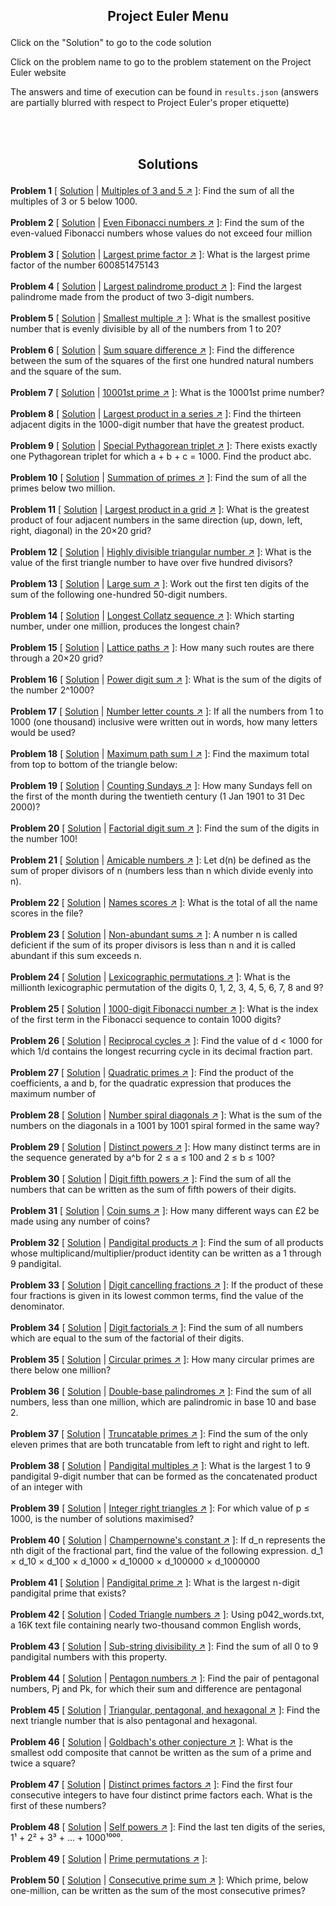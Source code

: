 ## <p align="center"> Project Euler Menu </p>

Click on the "Solution" to go to the code solution

Click on the problem name to go to the problem statement on the Project Euler website

The answers and time of execution can be found in `results.json` (answers are partially blurred with respect to Project Euler's proper etiquette)

<br/><br/>

## <p align="center"> Solutions </p>
**Problem 1** [ [Solution](https://github.com/zheng214/euler/blob/master/euler/1/index.js#L2-L15) | [Multiples of 3 and 5 :arrow_upper_right:](https://projecteuler.net/problem=1) ]: 
  Find the sum of all the multiples of 3 or 5 below 1000.
<br/><br/>
**Problem 2** [ [Solution](https://github.com/zheng214/euler/blob/master/euler/1/index.js#L17-L31) | [Even Fibonacci numbers :arrow_upper_right:](https://projecteuler.net/problem=2) ]: 
  Find the sum of the even-valued Fibonacci numbers whose values do not exceed four million
<br/><br/>
**Problem 3** [ [Solution](https://github.com/zheng214/euler/blob/master/euler/1/index.js#L33-L49) | [Largest prime factor :arrow_upper_right:](https://projecteuler.net/problem=3) ]: 
  What is the largest prime factor of the number 600851475143
<br/><br/>
**Problem 4** [ [Solution](https://github.com/zheng214/euler/blob/master/euler/1/index.js#L51-L107) | [Largest palindrome product :arrow_upper_right:](https://projecteuler.net/problem=4) ]: 
  Find the largest palindrome made from the product of two 3-digit numbers.
<br/><br/>
**Problem 5** [ [Solution](https://github.com/zheng214/euler/blob/master/euler/1/index.js#L109-L136) | [Smallest multiple :arrow_upper_right:](https://projecteuler.net/problem=5) ]: 
  What is the smallest positive number that is evenly divisible by all of the numbers from 1 to 20?
<br/><br/>
**Problem 6** [ [Solution](https://github.com/zheng214/euler/blob/master/euler/1/index.js#L138-L154) | [Sum square difference :arrow_upper_right:](https://projecteuler.net/problem=6) ]: 
  Find the difference between the sum of the squares of the first one hundred natural numbers and the square of the sum.
<br/><br/>
**Problem 7** [ [Solution](https://github.com/zheng214/euler/blob/master/euler/1/index.js#L156-L170) | [10001st prime :arrow_upper_right:](https://projecteuler.net/problem=7) ]: 
  What is the 10001st prime number?
<br/><br/>
**Problem 8** [ [Solution](https://github.com/zheng214/euler/blob/master/euler/1/index.js#L172-L203) | [Largest product in a series :arrow_upper_right:](https://projecteuler.net/problem=8) ]: 
  Find the thirteen adjacent digits in the 1000-digit number that have the greatest product.
<br/><br/>
**Problem 9** [ [Solution](https://github.com/zheng214/euler/blob/master/euler/1/index.js#L205-L223) | [Special Pythagorean triplet :arrow_upper_right:](https://projecteuler.net/problem=9) ]: 
  There exists exactly one Pythagorean triplet for which a + b + c = 1000. Find the product abc.
<br/><br/>
**Problem 10** [ [Solution](https://github.com/zheng214/euler/blob/master/euler/1/index.js#L225-L265) | [Summation of primes :arrow_upper_right:](https://projecteuler.net/problem=10) ]: 
  Find the sum of all the primes below two million.
<br/><br/>
**Problem 11** [ [Solution](https://github.com/zheng214/euler/blob/master/euler/2/index.js#L2-L30) | [Largest product in a grid :arrow_upper_right:](https://projecteuler.net/problem=11) ]: 
  What is the greatest product of four adjacent numbers in the same direction (up, down, left, right, diagonal) in the 20×20 grid?
<br/><br/>
**Problem 12** [ [Solution](https://github.com/zheng214/euler/blob/master/euler/2/index.js#L32-L84) | [Highly divisible triangular number :arrow_upper_right:](https://projecteuler.net/problem=12) ]: 
  What is the value of the first triangle number to have over five hundred divisors?
<br/><br/>
**Problem 13** [ [Solution](https://github.com/zheng214/euler/blob/master/euler/2/index.js#L86-L112) | [Large sum :arrow_upper_right:](https://projecteuler.net/problem=13) ]: 
  Work out the first ten digits of the sum of the following one-hundred 50-digit numbers.
<br/><br/>
**Problem 14** [ [Solution](https://github.com/zheng214/euler/blob/master/euler/2/index.js#L114-L170) | [Longest Collatz sequence :arrow_upper_right:](https://projecteuler.net/problem=14) ]: 
  Which starting number, under one million, produces the longest chain?
<br/><br/>
**Problem 15** [ [Solution](https://github.com/zheng214/euler/blob/master/euler/2/index.js#L173-L186) | [Lattice paths :arrow_upper_right:](https://projecteuler.net/problem=15) ]: 
  How many such routes are there through a 20×20 grid?
<br/><br/>
**Problem 16** [ [Solution](https://github.com/zheng214/euler/blob/master/euler/2/index.js#L188-L234) | [Power digit sum :arrow_upper_right:](https://projecteuler.net/problem=16) ]: 
  What is the sum of the digits of the number 2^1000?
<br/><br/>
**Problem 17** [ [Solution](https://github.com/zheng214/euler/blob/master/euler/2/index.js#L236-L264) | [Number letter counts :arrow_upper_right:](https://projecteuler.net/problem=17) ]: 
  If all the numbers from 1 to 1000 (one thousand) inclusive were written out in words, how many letters would be used?
<br/><br/>
**Problem 18** [ [Solution](https://github.com/zheng214/euler/blob/master/euler/2/index.js#L266-L329) | [Maximum path sum I :arrow_upper_right:](https://projecteuler.net/problem=18) ]: 
  Find the maximum total from top to bottom of the triangle below:
<br/><br/>
**Problem 19** [ [Solution](https://github.com/zheng214/euler/blob/master/euler/2/index.js#L331-L363) | [Counting Sundays :arrow_upper_right:](https://projecteuler.net/problem=19) ]: 
  How many Sundays fell on the first of the month during the twentieth century (1 Jan 1901 to 31 Dec 2000)?
<br/><br/>
**Problem 20** [ [Solution](https://github.com/zheng214/euler/blob/master/euler/2/index.js#L365-L399) | [Factorial digit sum :arrow_upper_right:](https://projecteuler.net/problem=20) ]: 
  Find the sum of the digits in the number 100!
<br/><br/>
**Problem 21** [ [Solution](https://github.com/zheng214/euler/blob/master/euler/3/index.js#L2-L30) | [Amicable numbers :arrow_upper_right:](https://projecteuler.net/problem=21) ]: 
  Let d(n) be defined as the sum of proper divisors of n (numbers less than n which divide evenly into n).
<br/><br/>
**Problem 22** [ [Solution](https://github.com/zheng214/euler/blob/master/euler/3/index.js#L32-L58) | [Names scores :arrow_upper_right:](https://projecteuler.net/problem=22) ]: 
  What is the total of all the name scores in the file?
<br/><br/>
**Problem 23** [ [Solution](https://github.com/zheng214/euler/blob/master/euler/3/index.js#L60-L97) | [Non-abundant sums :arrow_upper_right:](https://projecteuler.net/problem=23) ]: 
  A number n is called deficient if the sum of its proper divisors is less than n and it is called abundant if this sum exceeds n.
<br/><br/>
**Problem 24** [ [Solution](https://github.com/zheng214/euler/blob/master/euler/3/index.js#L99-L146) | [Lexicographic permutations :arrow_upper_right:](https://projecteuler.net/problem=24) ]: 
  What is the millionth lexicographic permutation of the digits 0, 1, 2, 3, 4, 5, 6, 7, 8 and 9?
<br/><br/>
**Problem 25** [ [Solution](https://github.com/zheng214/euler/blob/master/euler/3/index.js#L148-L190) | [1000-digit Fibonacci number :arrow_upper_right:](https://projecteuler.net/problem=25) ]: 
  What is the index of the first term in the Fibonacci sequence to contain 1000 digits?
<br/><br/>
**Problem 26** [ [Solution](https://github.com/zheng214/euler/blob/master/euler/3/index.js#L192-L234) | [Reciprocal cycles :arrow_upper_right:](https://projecteuler.net/problem=26) ]: 
  Find the value of d < 1000 for which 1/d contains the longest recurring cycle in its decimal fraction part.
<br/><br/>
**Problem 27** [ [Solution](https://github.com/zheng214/euler/blob/master/euler/3/index.js#L237-L286) | [Quadratic primes :arrow_upper_right:](https://projecteuler.net/problem=27) ]: 
  Find the product of the coefficients, a and b, for the quadratic expression that produces the maximum number of
<br/><br/>
**Problem 28** [ [Solution](https://github.com/zheng214/euler/blob/master/euler/3/index.js#L288-L314) | [Number spiral diagonals :arrow_upper_right:](https://projecteuler.net/problem=28) ]: 
  What is the sum of the numbers on the diagonals in a 1001 by 1001 spiral formed in the same way?
<br/><br/>
**Problem 29** [ [Solution](https://github.com/zheng214/euler/blob/master/euler/3/index.js#L316-L351) | [Distinct powers :arrow_upper_right:](https://projecteuler.net/problem=29) ]: 
  How many distinct terms are in the sequence generated by a^b for 2 ≤ a ≤ 100 and 2 ≤ b ≤ 100?
<br/><br/>
**Problem 30** [ [Solution](https://github.com/zheng214/euler/blob/master/euler/3/index.js#L353-L417) | [Digit fifth powers :arrow_upper_right:](https://projecteuler.net/problem=30) ]: 
  Find the sum of all the numbers that can be written as the sum of fifth powers of their digits.
<br/><br/>
**Problem 31** [ [Solution](https://github.com/zheng214/euler/blob/master/euler/4/index.js#L2-L60) | [Coin sums :arrow_upper_right:](https://projecteuler.net/problem=31) ]: 
  How many different ways can £2 be made using any number of coins?
<br/><br/>
**Problem 32** [ [Solution](https://github.com/zheng214/euler/blob/master/euler/4/index.js#L62-L138) | [Pandigital products :arrow_upper_right:](https://projecteuler.net/problem=32) ]: 
  Find the sum of all products whose multiplicand/multiplier/product identity can be written as a 1 through 9 pandigital.
<br/><br/>
**Problem 33** [ [Solution](https://github.com/zheng214/euler/blob/master/euler/4/index.js#L140-L184) | [Digit cancelling fractions :arrow_upper_right:](https://projecteuler.net/problem=33) ]: 
  If the product of these four fractions is given in its lowest common terms, find the value of the denominator.
<br/><br/>
**Problem 34** [ [Solution](https://github.com/zheng214/euler/blob/master/euler/4/index.js#L186-L282) | [Digit factorials :arrow_upper_right:](https://projecteuler.net/problem=34) ]: 
  Find the sum of all numbers which are equal to the sum of the factorial of their digits.
<br/><br/>
**Problem 35** [ [Solution](https://github.com/zheng214/euler/blob/master/euler/4/index.js#L284-L332) | [Circular primes :arrow_upper_right:](https://projecteuler.net/problem=35) ]: 
  How many circular primes are there below one million?
<br/><br/>
**Problem 36** [ [Solution](https://github.com/zheng214/euler/blob/master/euler/4/index.js#L334-L365) | [Double-base palindromes :arrow_upper_right:](https://projecteuler.net/problem=36) ]: 
  Find the sum of all numbers, less than one million, which are palindromic in base 10 and base 2.
<br/><br/>
**Problem 37** [ [Solution](https://github.com/zheng214/euler/blob/master/euler/4/index.js#L367-L439) | [Truncatable primes :arrow_upper_right:](https://projecteuler.net/problem=37) ]: 
  Find the sum of the only eleven primes that are both truncatable from left to right and right to left.
<br/><br/>
**Problem 38** [ [Solution](https://github.com/zheng214/euler/blob/master/euler/4/index.js#L441-L481) | [Pandigital multiples :arrow_upper_right:](https://projecteuler.net/problem=38) ]: 
  What is the largest 1 to 9 pandigital 9-digit number that can be formed as the concatenated product of an integer with
<br/><br/>
**Problem 39** [ [Solution](https://github.com/zheng214/euler/blob/master/euler/4/index.js#L483-L526) | [Integer right triangles :arrow_upper_right:](https://projecteuler.net/problem=39) ]: 
  For which value of p ≤ 1000, is the number of solutions maximised?
<br/><br/>
**Problem 40** [ [Solution](https://github.com/zheng214/euler/blob/master/euler/4/index.js#L528-L582) | [Champernowne's constant :arrow_upper_right:](https://projecteuler.net/problem=40) ]: 
  If d_n represents the nth digit of the fractional part, find the value of the following expression.
  d_1 × d_10 × d_100 × d_1000 × d_10000 × d_100000 × d_1000000
<br/><br/>
**Problem 41** [ [Solution](https://github.com/zheng214/euler/blob/master/euler/5/index.js#L2-L31) | [Pandigital prime :arrow_upper_right:](https://projecteuler.net/problem=41) ]: 
  What is the largest n-digit pandigital prime that exists?
<br/><br/>
**Problem 42** [ [Solution](https://github.com/zheng214/euler/blob/master/euler/5/index.js#L33-L57) | [Coded Triangle numbers :arrow_upper_right:](https://projecteuler.net/problem=42) ]: 
  Using p042_words.txt, a 16K text file containing nearly two-thousand common English words,
<br/><br/>
**Problem 43** [ [Solution](https://github.com/zheng214/euler/blob/master/euler/5/index.js#L59-L113) | [Sub-string divisibility :arrow_upper_right:](https://projecteuler.net/problem=43) ]: 
  Find the sum of all 0 to 9 pandigital numbers with this property.
<br/><br/>
**Problem 44** [ [Solution](https://github.com/zheng214/euler/blob/master/euler/5/index.js#L115-L140) | [Pentagon numbers :arrow_upper_right:](https://projecteuler.net/problem=44) ]: 
  Find the pair of pentagonal numbers, Pj and Pk, for which their sum and difference are pentagonal
<br/><br/>
**Problem 45** [ [Solution](https://github.com/zheng214/euler/blob/master/euler/5/index.js#L142-L161) | [Triangular, pentagonal, and hexagonal :arrow_upper_right:](https://projecteuler.net/problem=45) ]: 
  Find the next triangle number that is also pentagonal and hexagonal.
<br/><br/>
**Problem 46** [ [Solution](https://github.com/zheng214/euler/blob/master/euler/5/index.js#L163-L199) | [Goldbach's other conjecture :arrow_upper_right:](https://projecteuler.net/problem=46) ]: 
  What is the smallest odd composite that cannot be written as the sum of a prime and twice a square?
<br/><br/>
**Problem 47** [ [Solution](https://github.com/zheng214/euler/blob/master/euler/5/index.js#L201-L259) | [Distinct primes factors :arrow_upper_right:](https://projecteuler.net/problem=47) ]: 
  Find the first four consecutive integers to have four distinct prime factors each. What is the first of these numbers?
<br/><br/>
**Problem 48** [ [Solution](https://github.com/zheng214/euler/blob/master/euler/5/index.js#L261-L287) | [Self powers :arrow_upper_right:](https://projecteuler.net/problem=48) ]: 
  Find the last ten digits of the series, 1¹ + 2² + 3³ + ... + 1000¹⁰⁰⁰.
<br/><br/>
**Problem 49** [ [Solution](https://github.com/zheng214/euler/blob/master/euler/5/index.js#L289-L335) | [Prime permutations :arrow_upper_right:](https://projecteuler.net/problem=49) ]: 
<br/><br/>
**Problem 50** [ [Solution](https://github.com/zheng214/euler/blob/master/euler/5/index.js#L337-L381) | [Consecutive prime sum :arrow_upper_right:](https://projecteuler.net/problem=50) ]: 
  Which prime, below one-million, can be written as the sum of the most consecutive primes?
<br/><br/>
